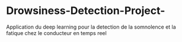 # Drowsiness-Detection-Project-
Application du deep learning pour la detection de la somnolence et la fatique chez le conducteur en temps reel 
